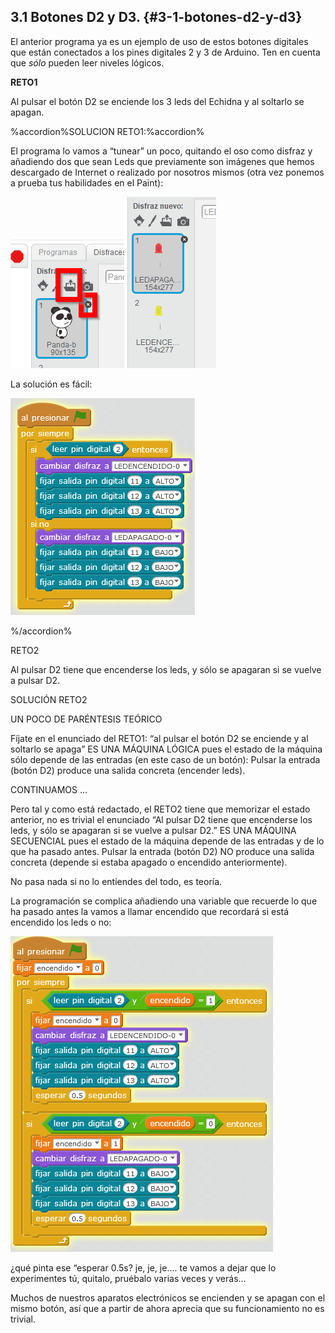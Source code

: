 ## 3.1 Botones D2 y D3. {#3-1-botones-d2-y-d3}

El anterior programa ya es un ejemplo de uso de estos botones digitales que están conectados a los pines digitales 2 y 3 de Arduino.
Ten en cuenta que _sólo_ pueden leer niveles lógicos.

**RETO1**

Al pulsar el botón D2 se enciende los 3 leds del Echidna y al soltarlo se apagan.

%accordion%SOLUCION RETO1:%accordion%

El programa lo vamos a “tunear” un poco, quitando el oso como disfraz y añadiendo dos que sean Leds que previamente son imágenes que hemos descargado de Internet o realizado por nosotros mismos (otra vez ponemos a prueba tus habilidades en el Paint):

![](/images/image2.png)![](/images/image34.png)

La solución es fácil:

![](/images/image80.png)

%/accordion%

RETO2

Al pulsar D2 tiene que encenderse los leds, y sólo se apagaran si se vuelve a pulsar D2.

SOLUCIÓN RETO2

UN POCO DE PARÉNTESIS TEÓRICO

Fíjate en el enunciado del RETO1: “al pulsar el botón D2 se enciende y al soltarlo se apaga” ES UNA MÁQUINA LÓGICA pues el estado de la máquina sólo depende de las entradas (en este caso de un botón): Pulsar la entrada (botón D2) produce una salida concreta (encender leds).

CONTINUAMOS ...

Pero tal y como está redactado, el RETO2 tiene que memorizar el estado anterior, no es trivial el enunciado “Al pulsar D2 tiene que encenderse los leds, y sólo se apagaran si se vuelve a pulsar D2.” ES UNA MÁQUINA SECUENCIAL pues el estado de la máquina depende de las entradas y de lo que ha pasado antes. Pulsar la entrada (botón D2) NO produce una salida concreta (depende si estaba apagado o encendido anteriormente).

No pasa nada si no lo entiendes del todo, es teoría.

La programación se complica añadiendo una variable que recuerde lo que ha pasado antes la vamos a llamar encendido que recordará si está encendido los leds o no:

![](/images/image56.png)

¿qué pinta ese “esperar 0.5s? je, je, je…. te vamos a dejar que lo experimentes tú, quitalo, pruébalo varias veces y verás…

Muchos de nuestros aparatos electrónicos se encienden y se apagan con el mismo botón, así que a partir de ahora aprecia que su funcionamiento no es trivial.